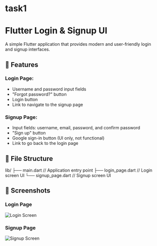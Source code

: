 # task1
# Flutter Login & Signup UI

A simple Flutter application that provides modern and user-friendly login and signup interfaces.

## 📱 Features

### Login Page:
- Username and password input fields
- "Forgot password?" button
- Login button
- Link to navigate to the signup page

### Signup Page:
- Input fields: username, email, password, and confirm password
- "Sign up" button
- Google sign-in button (UI only, not functional)
- Link to go back to the login page

## 📂 File Structure

lib/
├── main.dart // Application entry point
├── login_page.dart // Login screen UI
└── signup_page.dart // Signup screen UI


## 📸 Screenshots

### Login Page
![Login Screen]([https://i.imgur.com/abc123.png](https://www.canva.com/design/DAGtoxQ6KFo/pCtBWdwsH1KSGfgGx4wz6g/view))

### Signup Page
![Signup Screen]([https://i.imgur.com/def456.png](https://www.canva.com/design/DAGto_m2qGA/UMhtE9-xP_IFotyWiycrAg/edit?utm_content=DAGto_m2qGA&utm_campaign=designshare&utm_medium=link2&utm_source=sharebutton))
